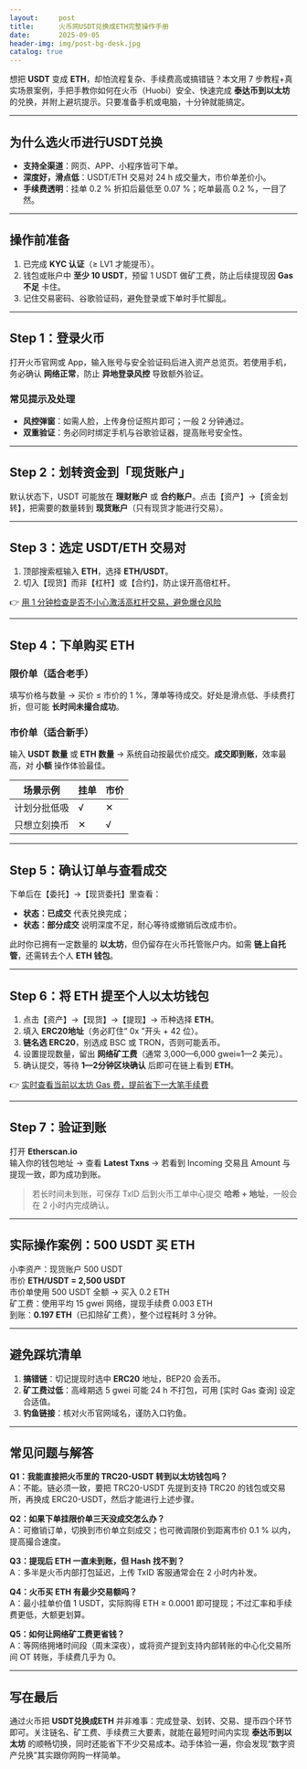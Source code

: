 ```yaml
---
layout:     post
title:      火币网USDT兑换成ETH完整操作手册
date:       2025-09-05
header-img: img/post-bg-desk.jpg
catalog: true
---
```


想把 **USDT** 变成 **ETH**，却怕流程复杂、手续费高或搞错链？本文用 7 步教程+真实场景案例，手把手教你如何在火币（Huobi）安全、快速完成 **泰达币到以太坊** 的兑换，并附上避坑提示。只要准备手机或电脑，十分钟就能搞定。

---

## 为什么选火币进行USDT兑换

- **支持全渠道**：网页、APP、小程序皆可下单。  
- **深度好，滑点低**：USDT/ETH 交易对 24 h 成交量大，市价单差价小。  
- **手续费透明**：挂单 0.2 % 折扣后最低至 0.07 %；吃单最高 0.2 %，一目了然。

---

## 操作前准备

1. 已完成 **KYC 认证**（≥ LV1 才能提币）。  
2. 钱包或账户中 **至少 10 USDT**，预留 1 USDT 做矿工费，防止后续提现因 **Gas 不足** 卡住。  
3. 记住交易密码、谷歌验证码，避免登录或下单时手忙脚乱。

---

## Step 1：登录火币

打开火币官网或 App，输入账号与安全验证码后进入资产总览页。若使用手机，务必确认 **网络正常**，防止 **异地登录风控** 导致额外验证。

### 常见提示及处理  
- **风控弹窗**：如需人脸，上传身份证照片即可；一般 2 分钟通过。  
- **双重验证**：务必同时绑定手机与谷歌验证器，提高账号安全性。

---

## Step 2：划转资金到「现货账户」

默认状态下，USDT 可能放在 **理财账户** 或 **合约账户**。点击【资产】→【资金划转】，把需要的数量转到 **现货账户**（只有现货才能进行交易）。

---

## Step 3：选定 USDT/ETH 交易对

1. 顶部搜索框输入 **ETH**，选择 **ETH/USDT**。  
2. 切入【现货】而非【杠杆】或【合约】，防止误开高倍杠杆。  

👉 [用 1 分钟检查是否不小心激活高杠杆交易，避免爆仓风险](https://okxdog.com/)

---

## Step 4：下单购买 ETH

### 限价单（适合老手）
填写价格与数量 → 买价 ≤ 市价的 1 %，薄单等待成交。好处是滑点低、手续费打折，但可能 **长时间未撮合成功**。

### 市价单（适合新手）
输入 **USDT 数量** 或 **ETH 数量** → 系统自动按最优价成交。**成交即到账**，效率最高，对 **小额** 操作体验最佳。

| 场景示例 | 挂单 | 市价 |
|---|---|---|
| 计划分批低吸 | √ | ✕ |
| 只想立刻换币 | ✕ | √ |

---

## Step 5：确认订单与查看成交

下单后在【委托】→【现货委托】里查看：  
- **状态：已成交** 代表兑换完成；  
- **状态：部分成交** 说明深度不足，耐心等待或撤销后改成市价。

此时你已拥有一定数量的 **以太坊**，但仍留存在火币托管账户内。如需 **链上自托管**，还需转去个人 **ETH 钱包**。

---

## Step 6：将 ETH 提至个人以太坊钱包

1. 点击【资产】→【现货】→【提现】→ 币种选择 **ETH**。  
2. 填入 **ERC20地址**（务必盯住“ 0x ”开头 + 42 位）。  
3. **链名选 ERC20**，别选成 BSC 或 TRON，否则可能丢币。  
4. 设置提现数量，留出 **网络矿工费**（通常 3,000—6,000 gwei≈1—2 美元）。  
5. 确认提交，等待 **1—2分钟区块确认** 后即可在链上看到 **ETH**。

👉 [实时查看当前以太坊 Gas 费，提前省下一大笔手续费](https://okxdog.com/)

---

## Step 7：验证到账

打开 **Etherscan.io**  
输入你的钱包地址 → 查看 **Latest Txns** → 若看到 Incoming 交易且 Amount 与提现一致，即为成功到账。

> 若长时间未到账，可保存 TxID 后到火币工单中心提交 **哈希 + 地址**，一般会在 2 小时内完成确认。

---

## 实际操作案例：500 USDT 买 ETH

小李资产：现货账户 500 USDT  
市价 **ETH/USDT = 2,500 USDT**  
市价单使用 500 USDT 全额 → 买入 0.2 ETH  
矿工费：使用平均 15 gwei 网络，提现手续费 0.003 ETH  
到账：**0.197 ETH**（已扣除矿工费），整个过程耗时 3 分钟。

---

## 避免踩坑清单

1. **搞错链**：切记提现时选中 **ERC20** 地址，BEP20 会丢币。  
2. **矿工费过低**：高峰期选 5 gwei 可能 24 h 不打包，可用 [实时 Gas 查询] 设定合适值。  
3. **钓鱼链接**：核对火币官网域名，谨防入口钓鱼。

---

## 常见问题与解答

**Q1：我能直接把火币里的 TRC20-USDT 转到以太坊钱包吗？**  
A：不能。链必须一致，要把 TRC20-USDT 先提到支持 TRC20 的钱包或交易所，再换成 ERC20-USDT，然后才能进行上述步骤。

**Q2：如果下单挂限价单三天没成交怎么办？**  
A：可撤销订单，切换到市价单立刻成交；也可微调限价到距离市价 0.1 % 以内，提高撮合速度。

**Q3：提现后 ETH 一直未到账，但 Hash 找不到？**  
A：多半是火币内部打包延迟，上传 TxID 客服通常会在 2 小时内补发。

**Q4：火币买 ETH 有最少交易额吗？**  
A：最小挂单价值 1 USDT，实际购得 ETH ≥ 0.0001 即可提现；不过汇率和手续费更低，大额更划算。

**Q5：如何让网络矿工费更省钱？**  
A：等网络拥堵时间段（周末深夜），或将资产提到支持内部转账的中心化交易所间 OT 转账，手续费几乎为 0。

---

## 写在最后

通过火币把 **USDT兑换成ETH** 并非难事：完成登录、划转、交易、提币四个环节即可。关注链名、矿工费、手续费三大要素，就能在最短时间内实现 **泰达币到以太坊** 的顺畅切换，同时还能省下不少交易成本。动手体验一遍，你会发现“数字资产兑换”其实跟你网购一样简单。